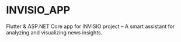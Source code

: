 # INVISIO_APP
Flutter & ASP.NET Core app for INVISIO project – A smart assistant for analyzing and visualizing news insights.
